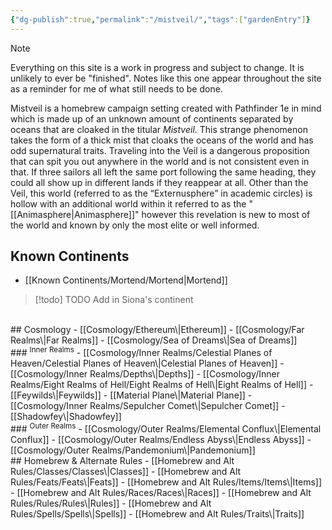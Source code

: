 ```yaml
---
{"dg-publish":true,"permalink":"/mistveil/","tags":["gardenEntry"]}
---
```


> [!NOTE] 
> Everything on this site is a work in progress and subject to change. It is unlikely to ever be "finished". Notes like this one appear throughout the site as a reminder for me of what still needs to be done.

Mistveil is a homebrew campaign setting created with Pathfinder 1e in mind which is made up of an unknown amount of continents separated by oceans that are cloaked in the titular _Mistveil_. This strange phenomenon takes the form of a thick mist that cloaks the oceans of the world and has odd supernatural traits. Traveling into the Veil is a dangerous proposition that can spit you out anywhere in the world and is not consistent even in that. If three sailors all left the same port following the same heading, they could all show up in different lands if they reappear at all. Other than the Veil, this world (referred to as the “Externusphere” in academic circles) is hollow with an additional world within it referred to as the "[[Animasphere\|Animasphere]]" however this revelation is new to most of the world and known by only the most elite or well informed.

## Known Continents
- [[Known Continents/Mortend/Mortend\|Mortend]]

> [!todo] TODO
> Add in Siona's continent
<br>
## Cosmology
- [[Cosmology/Ethereum\|Ethereum]]
- [[Cosmology/Far Realms\|Far Realms]]
- [[Cosmology/Sea of Dreams\|Sea of Dreams]]
<br>
### <sup> Inner Realms</sup>
- [[Cosmology/Inner Realms/Celestial Planes of Heaven/Celestial Planes of Heaven\|Celestial Planes of Heaven]]
- [[Cosmology/Inner Realms/Depths\|Depths]]
- [[Cosmology/Inner Realms/Eight Realms of Hell/Eight Realms of Hell\|Eight Realms of Hell]]
- [[Feywilds\|Feywilds]]
- [[Material Plane\|Material Plane]]
- [[Cosmology/Inner Realms/Sepulcher Comet\|Sepulcher Comet]]
- [[Shadowfey\|Shadowfey]]
<br>
### <sup> Outer Realms</sup>
- [[Cosmology/Outer Realms/Elemental Conflux\|Elemental Conflux]]
- [[Cosmology/Outer Realms/Endless Abyss\|Endless Abyss]]
- [[Cosmology/Outer Realms/Pandemonium\|Pandemonium]]
<br>
## Homebrew & Alternate Rules
- [[Homebrew and Alt Rules/Classes/Classes\|Classes]]
- [[Homebrew and Alt Rules/Feats/Feats\|Feats]]
- [[Homebrew and Alt Rules/Items/Items\|Items]]
- [[Homebrew and Alt Rules/Races/Races\|Races]]
- [[Homebrew and Alt Rules/Rules/Rules\|Rules]]
- [[Homebrew and Alt Rules/Spells/Spells\|Spells]]
- [[Homebrew and Alt Rules/Traits\|Traits]]